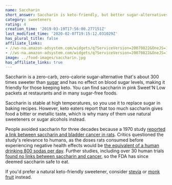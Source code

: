```yaml
---
name: Saccharin
short_answer: Saccharin is keto-friendly, but better sugar-alternatives are available.
category: sweeteners
rating: 4
creation_time: '2019-03-19T17:56:00.277151Z'
last_modified_time: '2020-02-07T19:15:12.031029Z'
has_plural_title: false
affiliate_links:
- //ws-na.amazon-adsystem.com/widgets/q?ServiceVersion=20070822&OneJS=1&Operation=GetAdHtml&MarketPlace=US&source=ss&ref=as_ss_li_til&ad_type=product_link&tracking_id=isitketo-20&marketplace=amazon&region=US&placement=B000H11CGS&asins=B000H11CGS&linkId=f412270390a34cb2f62f784f11335d51&show_border=true&link_opens_in_new_window=true
- //ws-na.amazon-adsystem.com/widgets/q?ServiceVersion=20070822&OneJS=1&Operation=GetAdHtml&MarketPlace=US&source=ss&ref=as_ss_li_til&ad_type=product_link&tracking_id=isitketo-20&language=en_US&marketplace=amazon&region=US&placement=B005VGTRNO&asins=B005VGTRNO&linkId=eed1e99761cff23950c289f43b787952&show_border=true&link_opens_in_new_window=true
image: ../food-images/saccharin.jpg
has_affiliate_links: true
---
```

Saccharin is a zero-carb, zero-calorie sugar-alternative that's about 300 times sweeter than [sugar](/sugar) and has no effect on blood sugar levels, making it friendly for those keeping keto. You can find saccharin in pink Sweet'N Low packets at restaurants and in many sugar-free foods.

Saccharin is stable at high temperatures, so you use it to replace sugar in baking recipes. However, keto eaters report that too much saccharin gives food a bitter or metallic taste, which is why many of them use natural sweeteners or sugar alcohols instead.

People avoided saccharin for three decades because a 1970 study [reported a link between saccharin and bladder cancer in rats](https://www.ncbi.nlm.nih.gov/pubmed/5442712). Critics questioned the study's relevance to humans, as the doses rats consumed before experiencing negative health effects would be [the equivalent of a human drinking 800 sodas per day](https://www.ncbi.nlm.nih.gov/pmc/articles/PMC3185898/). Further studies, including over 30 human trials [found no links between saccharin and cancer](https://www.fda.gov/food/ingredientspackaginglabeling/foodadditivesingredients/ucm397725.htm#Saccharin), so the FDA has since deemed saccharin safe to eat.

If you'd prefer a natural keto-friendly sweetener, consider [stevia](/stevia) or [monk fruit](/monk-fruit) instead.
